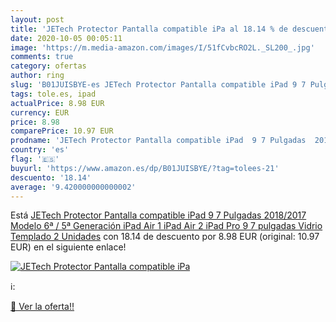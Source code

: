 ```yaml
---
layout: post
title: 'JETech Protector Pantalla compatible iPa al 18.14 % de descuento'
date: 2020-10-05 00:05:11
image: 'https://m.media-amazon.com/images/I/51fCvbcRO2L._SL200_.jpg'
comments: true
category: ofertas
author: ring
slug: 'B01JUISBYE-es JETech Protector Pantalla compatible iPad 9 7 Pulgadas...'
tags: tole.es, ipad
actualPrice: 8.98 EUR
currency: EUR
price: 8.98
comparePrice: 10.97 EUR
prodname: 'JETech Protector Pantalla compatible iPad  9 7 Pulgadas  2018/2017 Modelo  6ª / 5ª Generación   iPad Air 1  iPad Air 2  iPad Pro 9 7 pulgadas  Vidrio Templado  2 Unidades'
country: 'es'
flag: '🇪🇸'
buyurl: 'https://www.amazon.es/dp/B01JUISBYE/?tag=tolees-21'
descuento: '18.14'
average: '9.420000000000002'
---
```


Está [JETech Protector Pantalla compatible iPad  9 7 Pulgadas  2018/2017 Modelo  6ª / 5ª Generación   iPad Air 1  iPad Air 2  iPad Pro 9 7 pulgadas  Vidrio Templado  2 Unidades](https://www.amazon.es/dp/B01JUISBYE/?tag=tolees-21) con 18.14 de descuento por 8.98 EUR (original: 10.97 EUR) en el siguiente enlace!

[![JETech Protector Pantalla compatible iPa](https://m.media-amazon.com/images/I/51fCvbcRO2L._SL200_.jpg)](https://www.amazon.es/dp/B01JUISBYE/?tag=tolees-21)

ℹ️:


[🛒 Ver la oferta!!](https://www.amazon.es/dp/B01JUISBYE/?tag=tolees-21)
